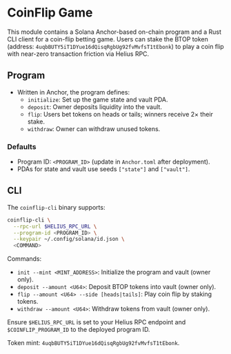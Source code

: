# CoinFlip Game

This module contains a Solana Anchor-based on-chain program and a Rust CLI client for a coin-flip betting game.
Users can stake the BTOP token (address: `4uqbBUTY5iT1DYue16dQisqRgbUg92fvMvfsT1tEbonk`) to play a coin flip with near-zero transaction friction via Helius RPC.

## Program

- Written in Anchor, the program defines:
  - `initialize`: Set up the game state and vault PDA.
  - `deposit`: Owner deposits liquidity into the vault.
  - `flip`: Users bet tokens on heads or tails; winners receive 2× their stake.
  - `withdraw`: Owner can withdraw unused tokens.

### Defaults

- Program ID: `<PROGRAM_ID>` (update in `Anchor.toml` after deployment).
- PDAs for state and vault use seeds `["state"]` and `["vault"]`.

## CLI

The `coinflip-cli` binary supports:

```bash
coinflip-cli \
  --rpc-url $HELIUS_RPC_URL \
  --program-id <PROGRAM_ID> \
  --keypair ~/.config/solana/id.json \
  <COMMAND>
```

Commands:

- `init --mint <MINT_ADDRESS>`: Initialize the program and vault (owner only).
- `deposit --amount <U64>`: Deposit BTOP tokens into vault (owner only).
- `flip --amount <U64> --side [heads|tails]`: Play coin flip by staking tokens.
- `withdraw --amount <U64>`: Withdraw tokens from vault (owner only).

Ensure `$HELIUS_RPC_URL` is set to your Helius RPC endpoint and `$COINFLIP_PROGRAM_ID` to the deployed program ID.

Token mint: `4uqbBUTY5iT1DYue16dQisqRgbUg92fvMvfsT1tEbonk`.